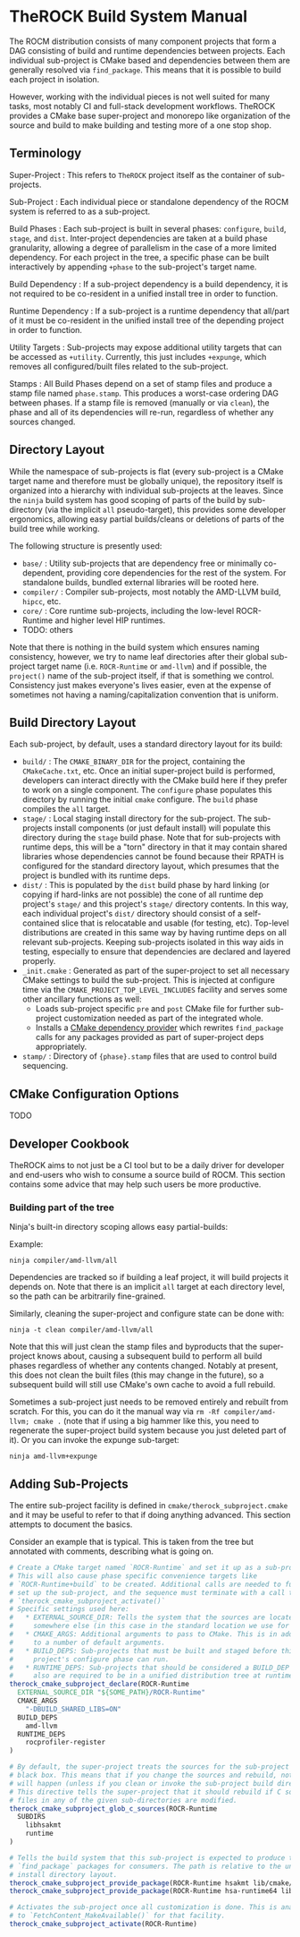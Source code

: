 # TheROCK Build System Manual

The ROCM distribution consists of many component projects that form a DAG
consisting of build and runtime dependencies between projects. Each individual
sub-project is CMake based and dependencies between them are generally
resolved via `find_package`. This means that it is possible to build each
project in isolation.

However, working with the individual pieces is not well suited for many tasks,
most notably CI and full-stack development workflows. TheROCK provides a CMake
base super-project and monorepo like organization of the source and build to
make building and testing more of a one stop shop.

## Terminology

Super-Project
: This refers to `TheROCK` project itself as the container of sub-projects.

Sub-Project
: Each individual piece or standalone dependency of the ROCM system is
referred to as a sub-project.

Build Phases
: Each sub-project is built in several phases: `configure`, `build`, `stage`,
and `dist`. Inter-project dependencies are taken at a build phase
granularity, allowing a degree of parallelism in the case of a more
limited dependency. For each project in the tree, a specific phase can
be built interactively by appending `+phase` to the sub-project's target
name.

Build Dependency
: If a sub-project dependency is a build dependency, it is not required to be
co-resident in a unified install tree in order to function.

Runtime Dependency
: If a sub-project is a runtime dependency that all/part of it must be
co-resident in the unified install tree of the depending project in order
to function.

Utility Targets
: Sub-projects may expose additional utility targets that can be accessed as
`+utility`. Currently, this just includes `+expunge`, which removes all
configured/built files related to the sub-project.

Stamps
: All Build Phases depend on a set of stamp files and produce a stamp file
named `phase.stamp`. This produces a worst-case ordering DAG between
phases. If a stamp file is removed (manually or via `clean`), the phase
and all of its dependencies will re-run, regardless of whether any sources
changed.

## Directory Layout

While the namespace of sub-projects is flat (every sub-project is a CMake target
name and therefore must be globally unique), the repository itself is organized
into a hierarchy with individual sub-projects at the leaves. Since the `ninja`
build system has good scoping of parts of the build by sub-directory (via the
implicit `all` pseudo-target), this provides some developer ergonomics, allowing
easy partial builds/cleans or deletions of parts of the build tree while
working.

The following structure is presently used:

- `base/` : Utility sub-projects that are dependency free or minimally
  co-dependent, providing core dependencies for the rest of the system. For
  standalone builds, bundled external libraries will be rooted here.
- `compiler/` : Compiler sub-projects, most notably the AMD-LLVM build, `hipcc`,
  etc.
- `core/` : Core runtime sub-projects, including the low-level ROCR-Runtime and
  higher level HIP runtimes.
- TODO: others

Note that there is nothing in the build system which ensures naming consistency,
however, we try to name leaf directories after their global sub-project
target name (i.e. `ROCR-Runtime` or `amd-llvm`) and if possible, the `project()`
name of the sub-project itself, if that is something we control. Consistency
just makes everyone's lives easier, even at the expense of sometimes not
having a naming/capitalization convention that is uniform.

## Build Directory Layout

Each sub-project, by default, uses a standard directory layout for its build:

- `build/` : The `CMAKE_BINARY_DIR` for the project, containing the
  `CMakeCache.txt`, etc. Once an initial super-project build is performed,
  developers can interact directly with the CMake build here if they prefer to
  work on a single component. The `configure` phase populates this directory
  by running the initial `cmake` configure. The `build` phase compiles the
  `all` target.
- `stage/` : Local staging install directory for the sub-project. The
  sub-projects install components (or just default install) will populate
  this directory during the `stage` build phase. Note that for sub-projects
  with runtime deps, this will be a "torn" directory in that it may contain
  shared libraries whose dependencies cannot be found because their RPATH is
  configured for the standard directory layout, which presumes that the project
  is bundled with its runtime deps.
- `dist/` : This is populated by the `dist` build phase by hard linking (or
  copying if hard-links are not possible) the cone of all runtime dep project's
  `stage/` and this project's `stage/` directory contents. In this way, each
  individual project's `dist/` directory should consist of a self-contained
  slice that is relocatable and usable (for testing, etc). Top-level
  distributions are created in this same way by having runtime deps on all
  relevant sub-projects. Keeping sub-projects isolated in this way aids in
  testing, especially to ensure that dependencies are declared and layered
  properly.
- `_init.cmake` : Generated as part of the super-project to set all necessary
  CMake settings to build the sub-project. This is injected at configure time
  via the `CMAKE_PROJECT_TOP_LEVEL_INCLUDES` facility and serves some other
  ancillary functions as well:
  - Loads sub-project specific `pre` and `post` CMake file for further
    sub-project customization needed as part of the integrated whole.
  - Installs a [CMake dependency provider](https://cmake.org/cmake/help/latest/command/cmake_language.html#dependency-providers)
    which rewrites `find_package` calls for any packages provided as part
    of super-project deps appropriately.
- `stamp/` : Directory of `{phase}.stamp` files that are used to control
  build sequencing.

## CMake Configuration Options

TODO

## Developer Cookbook

TheROCK aims to not just be a CI tool but to be a daily driver for developer
and end-users who wish to consume a source build of ROCM. This section contains
some advice that may help such users be more productive.

### Building part of the tree

Ninja's built-in directory scoping allows easy partial-builds:

Example:

```
ninja compiler/amd-llvm/all
```

Dependencies are tracked so if building a leaf project, it will build projects
it depends on. Note that there is an implicit `all` target at each directory
level, so the path can be arbitrarily fine-grained.

Similarly, cleaning the super-project and configure state can be done with:

```
ninja -t clean compiler/amd-llvm/all
```

Note that this will just clean the stamp files and byproducts that the
super-project knows about, causing a subsequent build to perform all build
phases regardless of whether any contents changed. Notably at present, this
does not clean the built files (this may change in the future), so a subsequent
build will still use CMake's own cache to avoid a full rebuild.

Sometimes a sub-project just needs to be removed entirely and rebuilt from
scratch. For this, you can do it the manual way via
`rm -Rf compiler/amd-llvm; cmake .` (note that if using a big hammer like this,
you need to regenerate the super-project build system because you just deleted
part of it). Or you can invoke the expunge sub-target:

```
ninja amd-llvm+expunge
```

## Adding Sub-Projects

The entire sub-project facility is defined in `cmake/therock_subproject.cmake`
and it may be useful to refer to that if doing anything advanced. This section
attempts to document the basics.

Consider an example that is typical. This is taken from the tree but annotated
with comments, describing what is going on.

```cmake
# Create a CMake target named `ROCR-Runtime` and set it up as a sub-project.
# This will also cause phase specific convenience targets like
# `ROCR-Runtime+build` to be created. Additional calls are needed to further
# set up the sub-project, and the sequence must terminate with a call to
# `therock_cmake_subproject_activate()`
# Specific settings used here:
#   * EXTERNAL_SOURCE_DIR: Tells the system that the sources are located
#     somewhere else (in this case in the standard location we use for `repo`).
#   * CMAKE_ARGS: Additional arguments to pass to CMake. This is in addition
#     to a number of default arguments.
#   * BUILD_DEPS: Sub-projects that must be built and staged before this
#     project's configure phase can run.
#   * RUNTIME_DEPS: Sub-projects that should be considered a BUILD_DEP and
#     also are required to be in a unified distribution tree at runtime.
therock_cmake_subproject_declare(ROCR-Runtime
  EXTERNAL_SOURCE_DIR "${SOME_PATH}/ROCR-Runtime"
  CMAKE_ARGS
    "-DBUILD_SHARED_LIBS=ON"
  BUILD_DEPS
    amd-llvm
  RUNTIME_DEPS
    rocprofiler-register
)

# By default, the super-project treats the sources for the sub-project like a
# black box. This means that if you change the sources and rebuild, nothing
# will happen (unless if you clean or invoke the sub-project build directly).
# This directive tells the super-project that it should rebuild if C source
# files in any of the given sub-directories are modified.
therock_cmake_subproject_glob_c_sources(ROCR-Runtime
  SUBDIRS
    libhsakmt
    runtime
)

# Tells the build system that this sub-project is expected to produce two
# `find_package` packages for consumers. The path is relative to the unified
# install directory layout.
therock_cmake_subproject_provide_package(ROCR-Runtime hsakmt lib/cmake/hsakmt)
therock_cmake_subproject_provide_package(ROCR-Runtime hsa-runtime64 lib/cmake/hsa-runtime64)

# Activates the sub-project once all customization is done. This is analogous
# to `FetchContent_MakeAvailable()` for that facility.
therock_cmake_subproject_activate(ROCR-Runtime)
```
